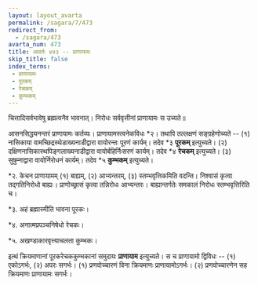 ```yaml
---
layout: layout_avarta
permalink: /sagara/7/473
redirect_from:
  - /sagara/473
avarta_num: 473
title: आवर्तः ४७३ -- प्राणायामः
skip_title: false
index_terms: 
 - प्राणायामः
 - पूरकम्
 - रेचकम्
 - कुम्भकम्
---
```


<div class="footnote" markdown="1">
चित्तादिसर्वभावेषु ब्रह्मत्वनैव भावनात्।  
निरोधः सर्ववृत्तीनां प्राणायामः स उच्यते॥
</div>

आसनसिद्ध्यनन्तरं प्राणायामः कर्तव्यः। प्राणायामस्त्वनेकविधः *२। तथापि तल्लक्षणं सङ्ग्रहेणोच्यते -- (१) नासिकाया वामच्छिद्रस्थेडाख्यनाडीद्वारा वायोरन्तः पूरणं कार्यम्। तदेव *३ **पूरकम्** इत्युच्यते। (२) दक्षिणनासिकास्थपिङ्गलाख्यनाडीद्वारा वायोर्बहिर्निःसरणं कार्यम्। तदेव *४ **रेचकम्** इत्युच्यते।
(३) सुषुम्नाद्वारा वायोर्निरोधनं कार्यम्। तदेव *५ **कुम्भकम्** इत्युच्यते। 

<div class="footnote" markdown="1">
*२. केचन प्राणायामम् (१) बाह्यम्, (२) आभ्यन्तरम्, (३) स्तम्भवृत्तिकमिति वदन्ति।
निश्वासं कृत्वा तद्गतिनिरोधो बाह्यः। प्राणोच्छ्रासं कृत्वा तन्निरोधः आभ्यन्तरः।
बाह्यान्तर्गतेः समकालं निरोधः स्तम्भवृत्तिरिति च।

*३. अहं ब्रह्मास्मीति भावना पूरकः।

*४. अनात्मप्रपञ्चनिषेधो रेचकः।

*५. अखण्डाकारवृत्त्याचलता कुम्भकः।
</div>

इत्थं क्रियमाणानां
पूरकरेचककुम्भकानां समुदायः **प्राणायाम** इत्युच्यते।
स च प्राणायामो द्विविधः --
(१) एकोऽगर्भः, (२) अपरः सगर्भः।
(१) प्रणवोच्चारणं विना क्रियमाणः प्राणायामोऽगर्भः। 
(२) प्रणवोच्चारणेन सह क्रियमाणः प्राणायामः सगर्भः।
